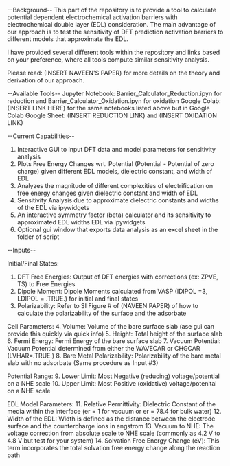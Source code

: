 --Background--
This part of the repository is to provide a tool to calculate potential dependent electrochemical activation barriers with electrochemical double layer (EDL) consideration. 
The main advantage of our approach is to test the sensitivity of DFT prediction activation barriers to different models that approximate the EDL.

I have provided several different tools within the repository and links based on your preference, where all tools compute similar sensitivity analysis.

Please read: (INSERT NAVEEN'S PAPER) for more details on the theory and derivation of our approach.

--Available Tools--
Jupyter Notebook: Barrier_Calculator_Reduction.ipyn for reduction and Barrier_Calculator_Oxidation.ipyn for oxidation
Google Colab: (INSERT LINK HERE) for the same notebooks listed above but in Google Colab 
Google Sheet: (INSERT REDUCTION LINK) and (INSERT OXIDATION LINK)


--Current Capabilities--
1. Interactive GUI to input DFT data and model parameters for sensitivity analysis
2. Plots Free Energy Changes wrt. Potential (Potential - Potential of zero charge) given different EDL models, dielectric constant, and width of EDL
3. Analyzes the magnitude of different complexities of electrification on free energy changes given dielectric constant and width of EDL
4. Sensitivity Analysis due to approximate dielectric constants and widths of the EDL via ipywidgets 
5. An interactive symmetry factor (beta) calculator and its sensitivity to approximated EDL widths EDL via ipywidgets
6. Optional gui window that exports data analysis as an excel sheet in the folder of script 


--Inputs--

Initial/Final States:
1. DFT Free Energies: Output of DFT energies with corrections (ex: ZPVE, TS) to Free Energies
2. Dipole Moment: Dipole Moments calculated from VASP (IDIPOL =3, LDIPOL = .TRUE.) for initial and final states
3. Polarizability: Refer to SI Figure # of (NAVEEN PAPER) of how to calculate the polarizability of the surface and the adsorbate

Cell Parameters:
4. Volume: Volume of the bare surface slab (ase gui can provide this quickly via quick info)
5. Height: Total height of the surface slab
6. Fermi Energy: Fermi Energy of the bare surface slab
7. Vacuum Potential: Vacuum Potential determined from either the WAVECAR or CHGCAR (LVHAR=.TRUE.)
8. Bare Metal Polarizability: Polarizability of the bare metal slab with no adsorbate (Same procedure as Input #3)

Potential Range:
9. Lower Limit: Most Negative (reducing) voltage/potential on a NHE scale
10. Upper Limit: Most Positive (oxidative) voltage/potenital on a NHE scale

EDL Model Parameters:
11. Relative Permittivity: Dielectric Constant of the media within the interface (er = 1 for vacuum or er = 78.4 for bulk water)
12. Width of the EDL: Width is defined as the distance between the electrode surface and the countercharge ions in angstrom 
13. Vacuum to NHE: The voltage correction from absolute scale to NHE scale (commonly as 4.2 V to 4.8 V but test for your system)
14. Solvation Free Energy Change (eV): This term incorporates the total solvation free energy change along the reaction path